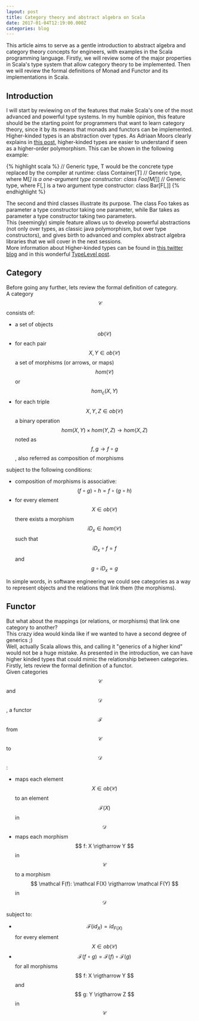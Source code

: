```yaml
---
layout: post
title: Category theory and abstract algebra on Scala
date: 2017-01-04T12:19:00.000Z
categories: blog
---
```


This article aims to serve as a gentle introduction to abstract algebra and category theory concepts for engineers, with examples in the Scala programming language. Firstly, we will review some of the major properties in Scala's type system that allow category theory to be implemented. Then we will review the formal definitions of Monad and Functor and its implementations in Scala.<br>

## Introduction

I will start by reviewing on of the features that make Scala's one of the most advanced and powerful type systems. In my humble opinion, this feature should be the starting point for programmers that want to learn category theory, since it by its means that monads and functors can be implemented.<br>
Higher-kinded types is an abstraction over types. As Adriaan Moors clearly explains in [this post][SO01], higher-kinded types are easier to understand if seen as a higher-order polymorphism. This can be shown in the following example:


{% highlight scala %}
// Generic type, T would be the concrete type replaced by the compiler at runtime:
class Container[T] 
// Generic type, where M[_] is a one-argument type constructor:
class Foo[M[_]]
// Generic type, where F[_,_] is a two argument type constructor:
class Bar[F[_,_]]
{% endhighlight %} 

The second and third classes illustrate its purpose. The class Foo takes as parameter a type constructor taking one parameter, while Bar takes as parameter a type constructor taking two parameters.
<br>
This (seemingly) simple feature allows us to develop powerful abstractions (not only over types, as classic java polymorphism, but over type constructors), and gives birth to advanced and complex abstract algebra libraries that we will cover in the next sessions.
<br>
More information about Higher-kinded types can be found in [this twitter blog][TW01] and in this wonderful [TypeLevel post][TY01].

[SO01]: http://stackoverflow.com/a/6427289/5089400
[TW01]: https://twitter.github.io/scala_school/advanced-types.html#higher
[TY01]: http://typelevel.org/blog/2016/08/21/hkts-moving-forward.html

## Category

Before going any further, lets review the formal definition of category.
<br>
A category  $$ \mathcal C $$ consists of:
<br>

* a set of objects $$ ob(\mathcal C) $$
* for each pair $$ X,Y \in ob(\mathcal C) $$ a set of morphisms (or arrows, or maps) $$ hom(\mathcal C) $$ or $$ hom_c(X,Y) $$
* for each triple $$ X,Y,Z \in ob(\mathcal C)$$ a binary operation $$ hom(X,Y) \times hom(Y,Z) \rightarrow hom(X,Z) $$ noted as $$ f,g \rightarrow f \circ g $$, also referred as composition of morphisms

subject to the following conditions:

* composition of morphisms is associative: $$ (f \circ g) \circ h = f \circ (g \circ h) $$
* for every element $$ X \in ob(\mathcal C) $$ there exists a morphism $$ iD_x \in hom(\mathcal C) $$ such that $$ iD_x \circ f = f $$ and $$ g \circ iD_x = g $$

In simple words, in software engineering we could see categories as a way to represent objects and the relations that link them (the morphisms).

## Functor

But what about the mappings (or relations, or morphisms) that link one category to another?
<br>
This crazy idea would kinda like if we wanted to have a second degree of generics ;)
<br>
Well, actually Scala allows this, and calling it "generics of a higher kind" would not be a huge mistake. As presented in the introduction, we can have higher kinded types that could mimic the relationship between categories.
<br>
Firstly, lets review the formal definition of a functor.
<br>
Given categories $$ \mathcal C $$ and $$ \mathcal D $$, a functor $$ \mathcal F $$ from $$ \mathcal C $$ to $$ \mathcal D $$:

* maps each element $$ X \in ob(\mathcal C) $$ to an element $$ \mathcal F(X) $$ in $$ \mathcal D $$
* maps each morphism $$ f: X \rigtharrow Y $$ in $$ \mathcal C $$ to a morphism $$ \mathcal F(f): \mathcal F(X) \rigtharrow \mathcal F(Y) $$ in $$ \mathcal D $$

subject to:

* $$ \mathcal F(id_X) = id_{F(X)} $$ for every element $$ X \in ob(\mathcal C) $$
* $$ \mathcal F(f \circ g) = \mathcal F(f)  \circ \mathcal F(g) $$ for all morphisms $$ f: X \rigtharrow Y $$ and $$ g: Y \rigtharrow Z $$ in $$ \mathcal C $$
